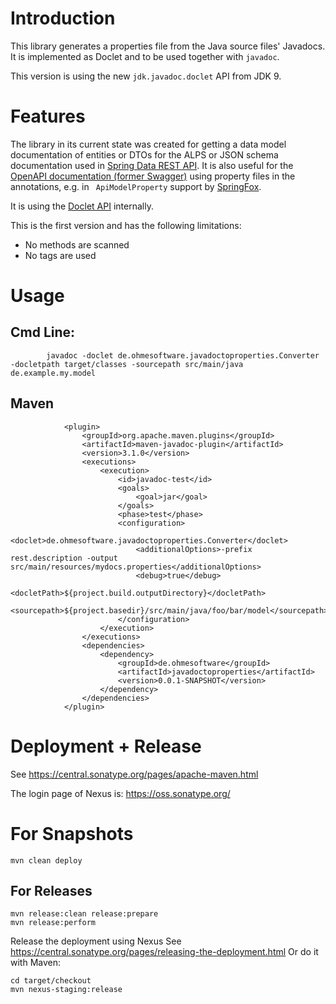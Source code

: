# Introduction

This library generates a properties file from the Java source files' Javadocs. It is implemented as 
Doclet and to be used together with `javadoc`.

This version is using the new `jdk.javadoc.doclet` API from JDK 9.

# Features

The library in its current state was created for getting a data model documentation of entities or DTOs for the 
ALPS or JSON schema documentation used in [Spring Data REST API](https://docs.spring.io/spring-data/rest/docs/current/reference/html/#metadata.alps.descriptions). It is also useful for the
[OpenAPI documentation (former Swagger)](https://github.com/OAI/OpenAPI-Specification/blob/master/versions/3.0.0.md) using 
property files in the annotations, e.g. in ` ApiModelProperty` support by [SpringFox](https://springfox.github.io/springfox/).

It is using the [Doclet API](https://docs.oracle.com/javase/6/docs/jdk/api/javadoc/doclet/index.html) internally.

This is the first version and has the following limitations:

* No methods are scanned
* No tags are used

# Usage

## Cmd Line:

```
        javadoc -doclet de.ohmesoftware.javadoctoproperties.Converter -docletpath target/classes -sourcepath src/main/java de.example.my.model
```

## Maven

```
            <plugin>
                <groupId>org.apache.maven.plugins</groupId>
                <artifactId>maven-javadoc-plugin</artifactId>
                <version>3.1.0</version>
                <executions>
                    <execution>
                        <id>javadoc-test</id>
                        <goals>
                            <goal>jar</goal>
                        </goals>
                        <phase>test</phase>
                        <configuration>
                            <doclet>de.ohmesoftware.javadoctoproperties.Converter</doclet>
                            <additionalOptions>-prefix rest.description -output src/main/resources/mydocs.properties</additionalOptions>
                            <debug>true</debug>
                            <docletPath>${project.build.outputDirectory}</docletPath>
                            <sourcepath>${project.basedir}/src/main/java/foo/bar/model</sourcepath>
                        </configuration>
                    </execution>
                </executions>
                <dependencies>
                    <dependency>
                        <groupId>de.ohmesoftware</groupId>
                        <artifactId>javadoctoproperties</artifactId>
                        <version>0.0.1-SNAPSHOT</version>
                    </dependency>
                </dependencies>
            </plugin>
```

# Deployment + Release

See https://central.sonatype.org/pages/apache-maven.html

The login page of Nexus is: https://oss.sonatype.org/

# For Snapshots

    mvn clean deploy

## For Releases

```
mvn release:clean release:prepare
mvn release:perform
```

Release the deployment using Nexus See https://central.sonatype.org/pages/releasing-the-deployment.html
Or do it with Maven:

```
cd target/checkout
mvn nexus-staging:release
```
